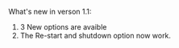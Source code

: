 What's new in verson 1.1:
1. 3 New options are avaible
2. The Re-start and shutdown option now work.
